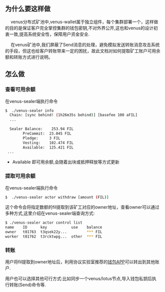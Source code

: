 
## 为什么要这样做

&ensp;&ensp; venus分布式矿池中,venus-wallet属于独立组件，每个集群部署一个，这样做的目的是保证客户完全掌控集群的钱包密钥,不对外界公开,这也和venus的设计初衷一致,提高系统安全性，保障用户资金安全.

&ensp;&ensp; 在venus矿池中,我们屏蔽了Send消息的处理，避免模拟发送转账消息攻击系统的手段，但这也给客户转账带来一定的困扰，故此文档对如何提取矿工账户可用余额和转账方式进行说明。

## 怎么做

### 查看可用余额

在venus-sealer端执行命令
```sh
$  ./venus-sealer info
  Chain: [sync behind! (1h26m35s behind)] [basefee 100 aFIL]
  ...
  
  Sealer Balance:    253.94 FIL
        PreCommit:  23.045 FIL
        Pledge:     3 FIL
        Vesting:    102.474 FIL
        Available:  125.421 FIL
 ...
```
- Available 即可用余额,会随着出块或抵押释放等方式更新

### 提取可用余额

在venus-sealer端执行命令
```sh
$  ./venus-sealer actor withdraw [amount (FIL)]

```
这个命令会将指定数额的fil提取到该矿工对应的owner地址，查看owner可以通过多种方式,这里介绍在venus-sealer端查询方式:

```sh
$ ./venus-sealer actor control list
name    ID      key           use    balance                    
owner   t01763  t3qsek22y...         *** FIL  
worker  t01762  t3rcktwpg...  other  *** FIL  
```

### 转账

用户将fil提取到owner地址后，利用协议实验室推荐的[钱包APP](https://fivetoken.io/download)可以转出到其他账户.

用户也可以选择其他可行方式:比如同步一个venus/lotus节点,导入钱包私钥后执行转账(Send)命令等.
